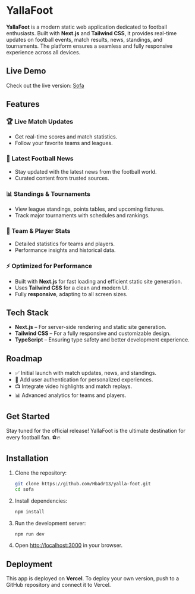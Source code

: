 # YallaFoot

**YallaFoot** is a modern static web application dedicated to football enthusiasts. Built with **Next.js** and **Tailwind CSS**, it provides real-time updates on football events, match results, news, standings, and tournaments. The platform ensures a seamless and fully responsive experience across all devices.

## Live Demo

Check out the live version: [Sofa](https://sofa-nu.vercel.app/ma/sl)

## Features

### 🏆 Live Match Updates
- Get real-time scores and match statistics.
- Follow your favorite teams and leagues.

### 📢 Latest Football News
- Stay updated with the latest news from the football world.
- Curated content from trusted sources.

### 📊 Standings & Tournaments
- View league standings, points tables, and upcoming fixtures.
- Track major tournaments with schedules and rankings.

### 🎯 Team & Player Stats
- Detailed statistics for teams and players.
- Performance insights and historical data.

### ⚡ Optimized for Performance
- Built with **Next.js** for fast loading and efficient static site generation.
- Uses **Tailwind CSS** for a clean and modern UI.
- Fully **responsive**, adapting to all screen sizes.

## Tech Stack
- **Next.js** – For server-side rendering and static site generation.
- **Tailwind CSS** – For a fully responsive and customizable design.
- **TypeScript** – Ensuring type safety and better development experience.

## Roadmap
- ✅ Initial launch with match updates, news, and standings.
- 🚀 Add user authentication for personalized experiences.
- 📺 Integrate video highlights and match replays.
- 📊 Advanced analytics for teams and players.

## Get Started
Stay tuned for the official release! YallaFoot is the ultimate destination for every football fan. ⚽🔥
## Installation

1. Clone the repository:

   ```bash
   git clone https://github.com/Hbadr13/yalla-foot.git
   cd sofa
   ```

2. Install dependencies:

   ```bash
   npm install
   ```

3. Run the development server:

   ```bash
   npm run dev
   ```

4. Open [http://localhost:3000](http://localhost:3000) in your browser.

## Deployment

This app is deployed on **Vercel**. To deploy your own version, push to a GitHub repository and connect it to Vercel.

